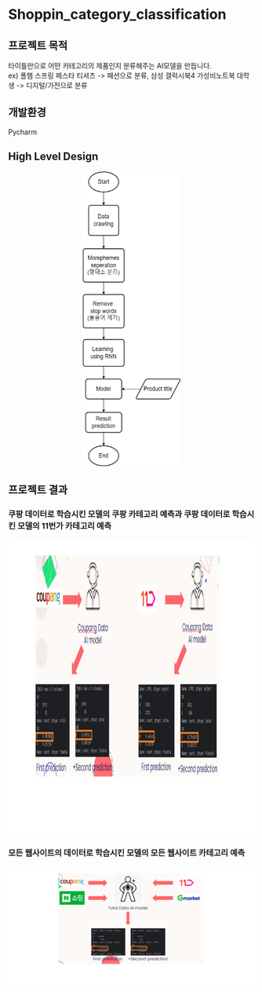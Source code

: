 # Shoppin_category_classification
## 프로젝트 목적
타이틀만으로 어떤 카테고리의 제품인지 분류해주는 AI모델을 만듭니다.<br/>
ex) 폴햄 스프링 페스타 티셔츠 -> 패션으로 분류, 삼성 갤럭시북4 가성비노트북 대학생 -> 디지털/가전으로 분류 <br/>
## 개발환경
Pycharm
## High Level Design
<div align="center">
<img src="./img/shopping_category_classification_HLD.png" width=200 height=600>
</div>

## 프로젝트 결과
### 쿠팡 데이터로 학습시킨 모델의 쿠팡 카테고리 예측과 쿠팡 데이터로 학습시킨 모델의 11번가 카테고리 예측
<img src="./img/coupang_model_prediction.png" width=1000 height=600>

### 모든 웹사이트의 데이터로 학습시킨 모델의 모든 웹사이트 카테고리 예측
<img src="./img/all_model_prediction.png">
